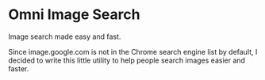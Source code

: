 Omni Image Search
====

Image search made easy and fast.

Since image.google.com is not in the Chrome search engine list by default, I decided to write this little utility to help people search images easier and faster.